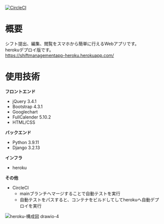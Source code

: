 [![CircleCI](https://dl.circleci.com/status-badge/img/gh/taku-y-9308/ShiftManagementApp-heroku/tree/main.svg?style=svg)](https://dl.circleci.com/status-badge/redirect/gh/taku-y-9308/ShiftManagementApp-heroku/tree/main)
# 概要
シフト提出、編集、閲覧をスマホから簡単に行えるWebアプリです。  
herokuデプロイ版です。  
https://shiftmanagementapp-heroku.herokuapp.com/
# 使用技術
**フロントエンド**
- jQuery 3.4.1
- Bootstrap 4.3.1
- Googlechart
- FullCalender 5.10.2
- HTML/CSS
  
**バックエンド**
- Python 3.9.11
- Django 3.2.13
  
**インフラ**
- heroku
  
**その他**
- CircleCI
    - mainブランチへマージすることで自動テストを実行
    - 自動テストをパスすると、コンテナをビルドしてしてherokuへ自動デプロイを実行
  
![heroku-構成図 drawio-4](https://user-images.githubusercontent.com/66234583/181701969-7c6c8834-0087-4244-88ef-eef51829c6c4.svg)



